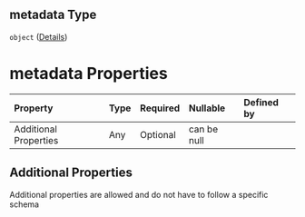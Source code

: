 ## metadata Type

`object` ([Details](btpsa-usecase-properties-services-items-allof-1-then-allof-43-then-allof-2-then-properties-parameters-properties-metadata.md))

# metadata Properties

| Property              | Type | Required | Nullable    | Defined by |
| :-------------------- | :--- | :------- | :---------- | :--------- |
| Additional Properties | Any  | Optional | can be null |            |

## Additional Properties

Additional properties are allowed and do not have to follow a specific schema
